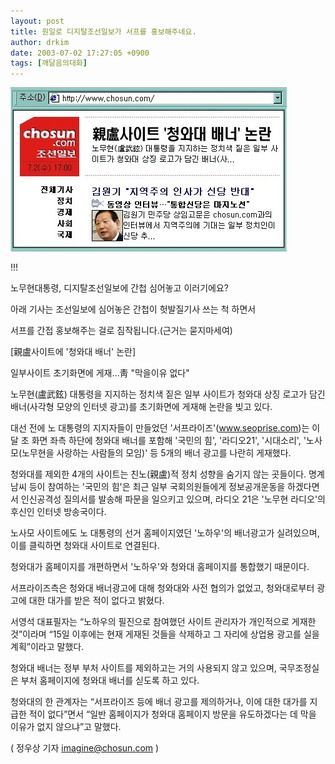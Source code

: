 ```yaml
---
layout: post
title: 원일로 디지탈조선일보가 서프를 홍보해주네요.
author: drkim
date: 2003-07-02 17:27:05 +0900
tags: [깨달음의대화]
---
```

![](.//files/attach/images/198/251/001/1057134425.jpg)  
  
!!!
  
노무현대통령, 디지탈조선일보에 간첩 심어놓고 이러기에요?
  
아래 기사는 조선일보에 심어놓은 간첩이 헛발질기사 쓰는 척 하면서
  
서프를 간접 홍보해주는 걸로 짐작됩니다.(근거는 묻지마세여)
  

  

  
[親盧사이트에 '청와대 배너' 논란]
  
일부사이트 초기화면에 게재…靑 "막을이유 없다"
  

  
노무현(盧武鉉) 대통령을 지지하는 정치색 짙은 일부 사이트가 청와대 상징 로고가 담긴 배너(사각형 모양의 인터넷 광고)를 초기화면에 게재해 논란을 빚고 있다.
  
대선 전에 노 대통령의 지지자들이 만들었던 '서프라이즈'(www.seoprise.com)는 이달 초 화면 좌측 하단에 청와대 배너를 포함해 '국민의 힘', '라디오21', '시대소리', '노사모(노무현을 사랑하는 사람들의 모임)' 등 5개의 배너 광고를 나란히 게재했다.
  

  
청와대를 제외한 4개의 사이트는 친노(親盧)적 정치 성향을 숨기지 않는 곳들이다. 명계남씨 등이 참여하는 '국민의 힘'은 최근 일부 국회의원들에게 정보공개운동을 하겠다면서 인신공격성 질의서를 발송해 파문을 일으키고 있으며, 라디오 21은 '노무현 라디오'의 후신인 인터넷 방송국이다.
  

  
노사모 사이트에도 노 대통령의 선거 홈페이지였던 '노하우'의 배너광고가 실려있으며, 이를 클릭하면 청와대 사이트로 연결된다.
  

  
청와대가 홈페이지를 개편하면서 '노하우'와 청와대 홈페이지를 통합했기 때문이다.
  

  
서프라이즈측은 청와대 배너광고에 대해 청와대와 사전 협의가 없었고, 청와대로부터 광고에 대한 대가를 받은 적이 없다고 밝혔다.
  

  
서영석 대표필자는 “노하우의 필진으로 참여했던 사이트 관리자가 개인적으로 게재한 것”이라며 “15일 이후에는 현재 게재된 것들을 삭제하고 그 자리에 상업용 광고를 실을 계획”이라고 말했다.
  

  
청와대 배너는 정부 부처 사이트를 제외하고는 거의 사용되지 않고 있으며, 국무조정실은 부처 홈페이지에 청와대 배너를 싣도록 하고 있다.
  

  
청와대의 한 관계자는 “서프라이즈 등에 배너 광고를 제의하거나, 이에 대한 대가를 지급한 적이 없다”면서 “일반 홈페이지가 청와대 홈페이지 방문을 유도하겠다는 데 막을 이유가 없지 않으냐”고 말했다.
  

  
( 정우상 기자 imagine@chosun.com )